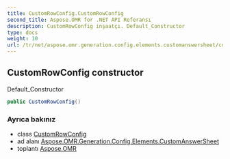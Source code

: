 ```yaml
---
title: CustomRowConfig.CustomRowConfig
second_title: Aspose.OMR for .NET API Referansı
description: CustomRowConfig inşaatçı. Default_Constructor
type: docs
weight: 10
url: /tr/net/aspose.omr.generation.config.elements.customanswersheet/customrowconfig/customrowconfig/
---
```

## CustomRowConfig constructor

Default_Constructor

```csharp
public CustomRowConfig()
```

### Ayrıca bakınız

* class [CustomRowConfig](../)
* ad alanı [Aspose.OMR.Generation.Config.Elements.CustomAnswerSheet](../../customrowconfig/)
* toplantı [Aspose.OMR](../../../)


